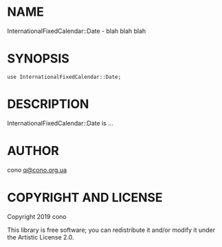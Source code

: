 NAME
====

InternationalFixedCalendar::Date - blah blah blah

SYNOPSIS
========

```perl6
use InternationalFixedCalendar::Date;
```

DESCRIPTION
===========

InternationalFixedCalendar::Date is ...

AUTHOR
======

cono <q@cono.org.ua>

COPYRIGHT AND LICENSE
=====================

Copyright 2019 cono

This library is free software; you can redistribute it and/or modify it under the Artistic License 2.0.


